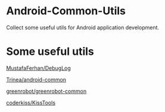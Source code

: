 # Android-Common-Utils
Collect some useful utils for Android application development.

# Some useful utils
[MustafaFerhan/DebugLog](https://github.com/MustafaFerhan/DebugLog)

[Trinea/android-common](https://github.com/Trinea/android-common)

[greenrobot/greenrobot-common](https://github.com/greenrobot/greenrobot-common)

[coderkiss/KissTools](https://github.com/coderkiss/KissTools)










